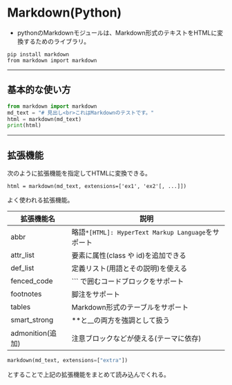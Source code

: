 <div data-title="Markdown(python)"></div>
<a id="top" data-name="TOP">

# Markdown(Python)

- pythonのMarkdownモジュールは、Markdown形式のテキストをHTMLに変換するためのライブラリ。

```
pip install markdown
from markdown import markdown
```

---

## 基本的な使い方

```python
from markdown import markdown
md_text = "# 見出し<br>これはMarkdownのテストです。"
html = markdown(md_text)
print(html)
```

---

## 拡張機能

次のように拡張機能を指定してHTMLに変換できる。

```
html = markdown(md_text, extensions=['ex1', 'ex2'[, ...]])
```

よく使われる拡張機能。

| 拡張機能名       | 説明                                               |
| ---------------- | -------------------------------------------------- |
| abbr             | 略語`*[HTML]: HyperText Markup Language`をサポート |
| attr_list        | 要素に属性(class や id)を追加できる                |
| def_list         | 定義リスト(用語とその説明)を使える                 |
| fenced_code      | ``` で囲むコードブロックをサポート                 |
| footnotes        | 脚注をサポート                                     |
| tables           | Markdown形式のテーブルをサポート                   |
| smart_strong     | **と__の両方を強調として扱う                       |
| admonition(追加) | 注意ブロックなどが使える(テーマに依存)             |

```python
markdown(md_text, extensions=["extra"])
```
とすることで上記の拡張機能をまとめて読み込んでくれる。